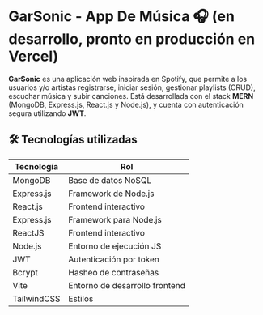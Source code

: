 # GarSonic - App De Música 🎧 (en desarrollo, pronto en producción en Vercel)

**GarSonic** es una aplicación web inspirada en Spotify, que permite a los usuarios y/o artistas registrarse, iniciar sesión, gestionar playlists (CRUD), escuchar música y subir canciones. Está desarrollada con el stack **MERN** (MongoDB, Express.js, React.js y Node.js), y cuenta con autenticación segura utilizando **JWT**.

## 🛠️ Tecnologías utilizadas

| Tecnología | Rol |
|------------|------|
| MongoDB    | Base de datos NoSQL |
| Express.js | Framework de Node.js |
| React.js   | Frontend interactivo |
| Express.js | Framework para Node.js |
| ReactJS  | Frontend interactivo |
| Node.js    | Entorno de ejecución JS |
| JWT        | Autenticación por token |
| Bcrypt     | Hasheo de contraseñas |
| Vite       | Entorno de desarrollo frontend |
| TailwindCSS | Estilos |
